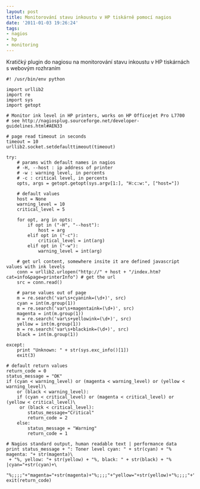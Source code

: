 ```yaml
---
layout: post
title: Monitorování stavu inkoustu v HP tiskárně pomocí nagios
date: '2011-01-03 19:26:24'
tags:
- nagios
- hp
- monitoring
---
```


Kratičký plugin do nagiosu na monitorování stavu inkoustu v HP
tiskárnách s webovým rozhraním


<pre><code>#! /usr/bin/env python

import urllib2
import re
import sys
import getopt

# Monitor ink level in HP printers, works on HP Officejet Pro L7700
# see http://nagiosplug.sourceforge.net/developer-guidelines.html#AEN33

# page read timeout in seconds
timeout = 10
urllib2.socket.setdefaulttimeout(timeout)

try:
    # params with default names in nagios
    # -H, --host : ip address of printer
    # -w : warning level, in percents
    # -c : critical level, in percents
    opts, args = getopt.getopt(sys.argv[1:], &quot;H:c:w:&quot;, [&quot;host=&quot;])

    # default values
    host = None
    warning_level = 10
    critical_level = 5

    for opt, arg in opts:
        if opt in (&quot;-H&quot;, &quot;--host&quot;):
            host = arg
        elif opt in (&quot;-c&quot;):
            critical_level = int(arg)
        elif opt in (&quot;-w&quot;):
            warning_level = int(arg)

    # get url content, somewhere insite it are defined javascript values with ink levels
    conn = urllib2.urlopen(&quot;http://&quot; + host + &quot;/index.htm?cat=info&amp;page=printerInfo&quot;) # get the url
    src = conn.read()

    # parse values out of page
    m = re.search('var\s+cyanink=(\d+)', src)
    cyan = int(m.group(1))
    m = re.search('var\s+magentaink=(\d+)', src)
    magenta = int(m.group(1))
    m = re.search('var\s+yellowink=(\d+)', src)
    yellow = int(m.group(1))
    m = re.search('var\s+blackink=(\d+)', src)
    black = int(m.group(1))

except:
    print &quot;Unknown: &quot; + str(sys.exc_info()[1])
    exit(3)

# default return values
return_code = 0
status_message = &quot;OK&quot;
if (cyan &lt; warning_level) or (magenta &lt; warning_level) or (yellow &lt; warning_level)\
    or (black &lt; warning_level):
    if (cyan &lt; critical_level) or (magenta &lt; critical_level) or (yellow &lt; critical_level)\
     or (black &lt; critical_level):
        status_message=&quot;Critical&quot;
        return_code = 2
    else:
        status_message = &quot;Warning&quot;
        return_code = 1

# Nagios standard output, human readable text | performance data
print status_message + &quot;: Toner level cyan: &quot; + str(cyan) + &quot;% magenta: &quot;+ str(magenta)\
 + &quot;%, yellow: &quot;+ str(yellow) + &quot;%, black: &quot; + str(black) + &quot;% |cyan=&quot;+str(cyan)+\
 &quot;%;;;;&quot;+&quot;magenta=&quot;+str(magenta)+&quot;%;;;;&quot;+&quot;yellow=&quot;+str(yellow)+&quot;%;;;;&quot;+&quot;black=&quot;+str(black)+&quot;%;;;;&quot;
exit(return_code)</code></pre>

